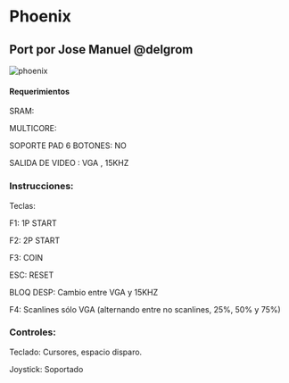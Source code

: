 # Phoenix

## Port por Jose Manuel @delgrom

![phoenix](https://user-images.githubusercontent.com/31018768/71305489-5fc56680-23d5-11ea-9907-6efd00547446.jpg)

####  Requerimientos

SRAM:

MULTICORE:

SOPORTE PAD 6 BOTONES: NO

SALIDA DE VIDEO : VGA , 15KHZ

### Instrucciones:

Teclas:

F1: 1P START

F2: 2P START

F3: COIN

ESC: RESET

BLOQ DESP: Cambio entre VGA y 15KHZ

F4: Scanlines sólo VGA (alternando entre no scanlines, 25%, 50% y 75%)

### Controles:

Teclado: Cursores, espacio disparo.

 Joystick: Soportado
